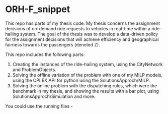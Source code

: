 # ORH-F_snippet
This repo has parts of my thesis code. 
My thesis concerns the assignment decisions of on-demand ride requests to vehicles in real-time within a ride-hailing system. The goal of the thesis was to develop a data-driven policy for the assignment decisions that will achieve efficiency and geographical fairness towards the passengers (denoted Z).    

This repo includes the following parts:
1. Creating the instances of the ride-hailing system, using the CityNetwork and ProblemObjects.
2. Solving the offline variation of the problem with one of my MILP models, using the CPLEX API for python using the SolutionsApproch/MILP. 
3. Solving the online problem with the dispatching rules, which were the benchmark in my thesis, and showing the results with a bar plot, using SolutionsApproch/Simulation and more. 

You could use the running files - 
